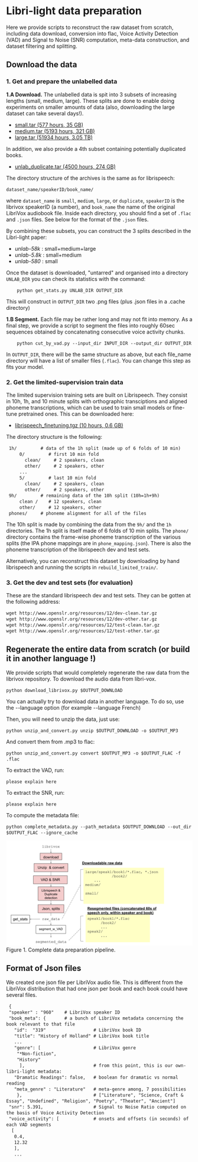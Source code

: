 # Libri-light data preparation



Here we provide scripts to reconstruct the raw dataset from scratch, including data download, conversion into flac,
Voice Activity Detection (VAD) and Signal to Noise (SNR) computation,
meta-data construction, and dataset filtering and splitting.

## Download the data

### 1. Get and prepare the unlabelled data

**1.A Download.** The unlabelled data is spit into 3 subsets of increasing lengths (small, medium, large). These splits are done to enable doing experiments on smaller amounts of data (also, downloading the large dataset can take several days!).

-  [small.tar  (577 hours, 35 GB)](https://dl.fbaipublicfiles.com/librilight/data/small.tar)   
-  [medium.tar (5193 hours, 321 GB)](https://dl.fbaipublicfiles.com/librilight/data/medium.tar)
-  [large.tar  (51934 hours, 3.05 TB)](https://dl.fbaipublicfiles.com/librilight/data/large.tar)

In addition, we also provide a 4th subset containing potentially duplicated books.

- [unlab_duplicate.tar  (4500 hours, 274 GB)](https://dl.fbaipublicfiles.com/librilight/data/duplicate.tar)

The directory structure of the archives is the same as for librispeech:

    dataset_name/speakerID/book_name/

where `dataset_name` is `small`, `medium`, `large`, or `duplicate`, `speakerID` is the librivox speakerID (a number), and `book_name` the name of the original LibriVox audiobook file. Inside each directory, you should find a set of `.flac` and `.json` files. See below for the format  of the `.json` files.

By combining these subsets, you can construct the 3 splits described in the Libri-light paper:

- *unlab-58k*  : small+medium+large
- *unlab-5.8k* : small+medium
- *unlab-580*  : small


Once the dataset is downloaded, "untarred" and organised into a directory `UNLAB_DIR` you can check its statistics with the command:

```console
    python get_stats.py UNLAB_DIR OUTPUT_DIR
```
This will construct in `OUTPUT_DIR` two .png files (plus .json files in a .cache directory)

**1.B Segment.** Each file may be rather long and may not fit into memory.  As a final step, we provide a script to segment the files into roughly 60sec sequences obtained by concatenating consecutive voice activity chunks.

```console
    python cut_by_vad.py --input_dir INPUT_DIR --output_dir OUTPUT_DIR
```

In `OUTPUT_DIR`, there will be the same structure as above, but each file_name directory will have a list of smaller files (`.flac`). You can change this step as fits your model. 


### 2. Get the limited-supervision train data

The limited supervision training sets are built on Librispeech. They consist in 10h, 1h, and 10 minute splits with orthographic transciptions and aligned phoneme transcriptions, which can be used to train small models or fine-tune pretrained ones. This can be downloaded here:

- [librispeech_finetuning.tgz  (10 hours, 0.6 GB)](https://dl.fbaipublicfiles.com/librilight/data/librispeech_finetuning.tgz)   

The directory structure is the following:

     1h/         # data of the 1h split (made up of 6 folds of 10 min)
         0/         # first 10 min fold
           clean/     # 2 speakers, clean
           other/     # 2 speakers, other
         ...      
         5/         # last 10 min fold
           clean/     # 2 speakers, clean
           other/     # 2 speakers, other
     9h/         # remaining data of the 10h split (10h=1h+9h)
         clean /    # 12 speakers, clean
         other/     # 12 speakers, other
     phones/     # phoneme alignment for all of the files


The 10h split is made by combining the data from the `9h/` and the `1h` directories. The 1h split is itself made of 6 folds of 10 min splits. The `phone/` directory contains the frame-wise phoneme transcription of the various splits (the IPA phone mappings are in `phone_mapping.json`). There is also the phoneme transcription of the librispeech dev and test sets.  


Alternatively, you can reconstruct this dataset by downloading by hand librispeech and running the scripts in `rebuild_limited_train/`.


### 3. Get the dev and test sets (for evaluation)

These are the standard librispeech dev and test sets. They can be gotten at the following address:

    wget http://www.openslr.org/resources/12/dev-clean.tar.gz
    wget http://www.openslr.org/resources/12/dev-other.tar.gz
    wget http://www.openslr.org/resources/12/test-clean.tar.gz
    wget http://www.openslr.org/resources/12/test-other.tar.gz



## Regenerate the entire data from scratch (or build it in another language !)

We provide scripts that would completely regenerate the raw data from the librivox repository.
To download the audio data from libri-vox.
```console
python download_librivox.py $OUTPUT_DOWNLOAD
```

You can actually try to download data in another language. To do so, use the --language option (for example --language French)

Then, you will need to unzip the data, just use:
```console
python unzip_and_convert.py unzip $OUTPUT_DOWNLOAD -o $OUTPUT_MP3
```

And convert them from .mp3 to flac:
```console
python unzip_and_convert.py convert $OUTPUT_MP3 -o $OUTPUT_FLAC -f .flac
```

To extract the VAD, run: 
```console
please explain here
```

To extract the SNR, run: 
```console
please explain here
```


To compute the metadata file:
```console
python complete_metadata.py --path_metadata $OUTPUT_DOWNLOAD --out_dir $OUTPUT_FLAC --ignore_cache
```


![pipeline](data_preparation_pipeline.svg)
Figure 1. Complete data preparation pipeline. 

## Format of Json files

We created one json file per LibriVox audio file. This is different from the LibriVox distribution that had one json per book and each book could have several files.

     {
     "speaker" : "960"    # LibriVox speaker ID
     "book_meta": {       # a bunch of LibriVox metadata concerning the book relevant to that file
       "id":  "319"                  # LibriVox book ID
       "title": "History of Holland" # LibriVox book title
       ...                        
       "genre": [                    # LibriVox genre
        "*Non-fiction",
        "History"
         ],                          # from this point, this is our own-libri-light metadata:
       "Dramatic Readings": false,   # boolean for dramatic vs normal reading
       "meta_genre" : "Literature"   # meta-genre among, 7 possibilities
        },                           # ["Literature", "Science, Craft & Essay", "Undefined", "Religion", "Poetry", "Theater", "Ancient"]
     "snr": 5.391,                   # Signal to Noise Ratio computed on the basis of Voice Activity Detection
     "voice_activity": [             # onsets and offsets (in seconds) of each VAD segments
      [
       0.4,
       12.32
       ],
       ...
